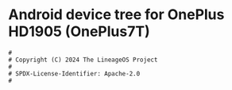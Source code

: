 # Android device tree for OnePlus HD1905 (OnePlus7T)

```
#
# Copyright (C) 2024 The LineageOS Project
#
# SPDX-License-Identifier: Apache-2.0
#
```
